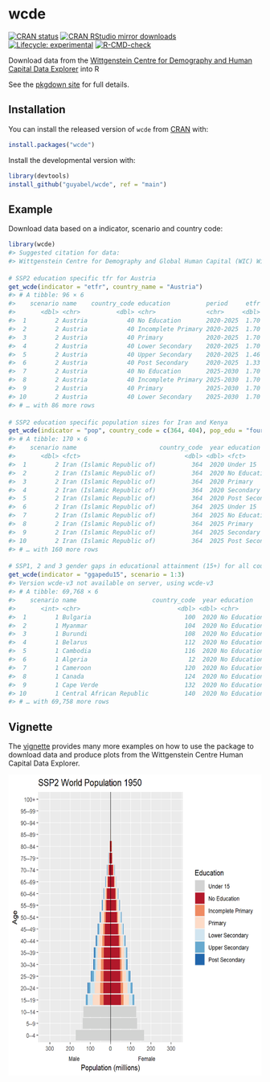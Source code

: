 
<!-- README.md is generated from README.Rmd. Please edit that file -->

# wcde

<!-- badges: start -->

[![CRAN
status](https://www.r-pkg.org/badges/version/wcde)](https://CRAN.R-project.org/package=wcde)
[![CRAN RStudio mirror
downloads](https://cranlogs.r-pkg.org/badges/grand-total/wcde?color=blue)](https://r-pkg.org/pkg/wcde)
[![Lifecycle:
experimental](https://img.shields.io/badge/lifecycle-experimental-orange.svg)](https://www.tidyverse.org/lifecycle/#experimental)
[![R-CMD-check](https://github.com/guyabel/wcde/actions/workflows/R-CMD-check.yaml/badge.svg)](https://github.com/guyabel/wcde/actions/workflows/R-CMD-check.yaml)
<!-- badges: end -->

<!-- <img src='https://raw.githubusercontent.com/guyabel/wcde/main/hex/logo_transp.png' align="right" height="200" style="float:right; height:200px;"/> -->

Download data from the [Wittgenstein Centre for Demography and Human
Capital Data Explorer](http://dataexplorer.wittgensteincentre.org/) into
R

See the [pkgdown site](https://guyabel.github.io/wcde/) for full
details.

## Installation

You can install the released version of `wcde` from
[CRAN](https://CRAN.R-project.org) with:

``` r
install.packages("wcde")
```

Install the developmental version with:

``` r
library(devtools)
install_github("guyabel/wcde", ref = "main")
```

## Example

Download data based on a indicator, scenario and country code:

``` r
library(wcde)
#> Suggested citation for data:
#> Wittgenstein Centre for Demography and Global Human Capital (WIC) Wittgenstein Centre Data Explorer. Version 3.0 (Beta), 2023

# SSP2 education specific tfr for Austria
get_wcde(indicator = "etfr", country_name = "Austria")
#> # A tibble: 96 × 6
#>    scenario name    country_code education          period     etfr
#>       <dbl> <chr>          <dbl> <chr>              <chr>     <dbl>
#>  1        2 Austria           40 No Education       2020-2025  1.70
#>  2        2 Austria           40 Incomplete Primary 2020-2025  1.70
#>  3        2 Austria           40 Primary            2020-2025  1.70
#>  4        2 Austria           40 Lower Secondary    2020-2025  1.70
#>  5        2 Austria           40 Upper Secondary    2020-2025  1.46
#>  6        2 Austria           40 Post Secondary     2020-2025  1.33
#>  7        2 Austria           40 No Education       2025-2030  1.70
#>  8        2 Austria           40 Incomplete Primary 2025-2030  1.70
#>  9        2 Austria           40 Primary            2025-2030  1.70
#> 10        2 Austria           40 Lower Secondary    2025-2030  1.70
#> # … with 86 more rows

# SSP2 education specific population sizes for Iran and Kenya
get_wcde(indicator = "pop", country_code = c(364, 404), pop_edu = "four")
#> # A tibble: 170 × 6
#>    scenario name                       country_code  year education         pop
#>       <dbl> <fct>                             <dbl> <dbl> <fct>           <dbl>
#>  1        2 Iran (Islamic Republic of)          364  2020 Under 15       20934.
#>  2        2 Iran (Islamic Republic of)          364  2020 No Education    8397.
#>  3        2 Iran (Islamic Republic of)          364  2020 Primary        14412.
#>  4        2 Iran (Islamic Republic of)          364  2020 Secondary      32781.
#>  5        2 Iran (Islamic Republic of)          364  2020 Post Secondary 10465.
#>  6        2 Iran (Islamic Republic of)          364  2025 Under 15       20522.
#>  7        2 Iran (Islamic Republic of)          364  2025 No Education    7559.
#>  8        2 Iran (Islamic Republic of)          364  2025 Primary        14236.
#>  9        2 Iran (Islamic Republic of)          364  2025 Secondary      36161.
#> 10        2 Iran (Islamic Republic of)          364  2025 Post Secondary 12214.
#> # … with 160 more rows

# SSP1, 2 and 3 gender gaps in educational attainment (15+) for all countries
get_wcde(indicator = "ggapedu15", scenario = 1:3)
#> Version wcde-v3 not available on server, using wcde-v3
#> # A tibble: 69,768 × 6
#>    scenario name                     country_code  year education      ggapedu15
#>       <int> <chr>                           <dbl> <dbl> <chr>              <dbl>
#>  1        1 Bulgaria                          100  2020 No Education    -4.33e-3
#>  2        1 Myanmar                           104  2020 No Education    -3.42e-2
#>  3        1 Burundi                           108  2020 No Education     1.22e-1
#>  4        1 Belarus                           112  2020 No Education    -5.71e-4
#>  5        1 Cambodia                          116  2020 No Education    -9.23e-2
#>  6        1 Algeria                            12  2020 No Education    -1.41e-1
#>  7        1 Cameroon                          120  2020 No Education    -9.23e-2
#>  8        1 Canada                            124  2020 No Education    -5.58e-7
#>  9        1 Cape Verde                        132  2020 No Education     1.75e-2
#> 10        1 Central African Republic          140  2020 No Education    -2.60e-1
#> # … with 69,758 more rows
```

## Vignette

The [vignette](https://guyabel.github.io/wcde/articles/wcde.html)
provides many more examples on how to use the package to download data
and produce plots from the Wittgenstein Centre Human Capital Data
Explorer.

<img src="https://raw.githubusercontent.com/guyabel/wcde/main/world6_ssp2.gif" width="600px" height="600px" />

<!-- <img src='world6_ssp2.gif' height="600"/> -->
